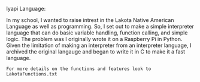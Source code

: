 Iyapi Language:

In my school, I wanted to raise intrest in the Lakota Native American Language as well as programming. So, I set out to make a simple interpreter language that can do basic variable handling, function calling, and simple logic.
The problem was I originally wrote it on a Raspberry Pi in Python. Given the limitation of making an interpreter from an interpreter language, I archived the original langauge and began to write it in C to make it a fast language. 
    
    For more details on the functions and features look to LakotaFunctions.txt
